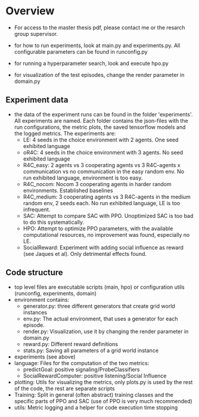 # Overview

- For access to the master thesis pdf, please contact me or the resarch group supervisor.

- for how to run experiments, look at main.py and experiments.py. All configurable parameters can be found in runconfig.py 
- for running a hyperparameter search, look and execute hpo.py

- for visualization of the test episodes, change the render parameter in domain.py

## Experiment data
- the data of the experiment runs can be found in the folder 'experiments'. All experiments are named. Each folder contains the json-files with the run configurations, the metric plots, the saved tensorflow models and the logged metrics. The experiments are:
  - LE: 4 seeds in the choice environment with 2 agents. One seed exhibited language
  - oR4C: 4 seeds in the choice environment with 3 agents. No seed exhibited language
  - R4C_easy: 2 agents vs 3 cooperating agents vs 3 R4C-agents x communication vs no communication in the easy random env. No run exhibited language, environment is too easy.
  - R4C_nocom: Nocom 3 cooperating agents in harder random environments. Established baselines
  - R4C_medium: 3 cooperating agents vs 3 R4C-agents in the medium random env, 2 seeds each. No run exhibited language, LE is too infrequent.
  - SAC: Attempt to compare SAC with PPO. Unoptimized SAC is too bad to do this systematically.
  - HPO: Attempt to optimize PPO parameters, with the available computational resources, no improvement was found, especially no LE.
  - SocialReward: Experiment with adding social influence as reward (see Jaques et al). Only detrimental effects found.


## Code structure
- top level files are executable scripts (main, hpo) or configuration utils (runconfig, experiments, domain)
- environment contains:
  - generator.py: three different generators that create grid world instances
  - env.py: The actual environment, that uses a generator for each episode.
  - render.py: Visualization, use it by changing the render parameter in domain.py
  - reward.py: Different reward definitions
  - stats.py: Saving all parameters of a grid world instance
- experiments (see above)
- language: Files for the computation of the two metrics:
    - predictGoal: positive signaling/ProbeClassifiers
    - SocialRewardComputer: positive listening/Social Influence
- plotting: Utils for visualizing the metrics, only plots.py is used by the rest of the code, the rest are separate scripts
- Training: Split in general (often abstract) training classes and the specific parts of PPO and SAC (use of PPO is very much recommended)
- utils: Metric logging and a helper for code execution time stopping